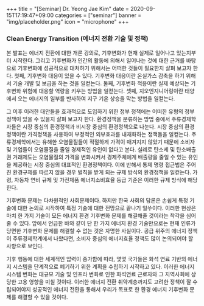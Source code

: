 +++
title = "[Seminar] Dr. Yeong Jae Kim"
date = 2020-09-15T17:19:47+09:00
categories = ["seminar"]
banner = "img/placeholder.png"
icon = "microphone"
+++
###  Clean Energy Transition (에너지 전환 기술 및 정책)
 본 발표는 에너지 전환에 대한 개론 강의로, 기후변화가 현재 실제로 일어나고 있는지부터 시작한다. 그리고 기후변화가 인간의 활동에 의해서 일어나는 것에 대한 근거를 바탕으로 기후변화에 성공적으로 대처하기 위해서는 어떠한 것들이 필요한지 살펴 보고자 한다. 첫째, 기후변화 대응이 있을 수 있다. 기후변화 대응이란 온실가스 감축을 하기 위해서 기술 개발 및 보급을 하는 것을 일컫는다. 둘째, 기후변화 적응이란 실제 예상되는 기후변화 위험에 대응할 역량을 키우는 방법을 일컫는다. 셋째, 지오엔지니어링이란 태양에서 오는 에너지의 일부를 반사하여 지구 기온 상승을 막는 방법을 일컫는다.

 그 이후 이러한 대안들을 효과적으로 도입하기 위한 정부 정책에는 어떠한 유형의 정부 정책이 있을 수 있을지 살펴 보고자 한다. 환경정책을 분류하는 방법 중에서 주류경제학자들은 시장 중심의 환경정책과 비시장 중심의 환경정책으로 나눈다. 시장 중심의 환경정책이란 가격정책을 사용하여 부정적인 외부효과를 내재화하는 정책들을 일컫는다. 주류경제학에서는 유해한 오염물질들이 적절하게 가격이 매겨지지 않았기 때문에 소비자 및 기업들이 오염물질을 줄일 경제적인 유인이 없다고 본다. 실례로 탄소세 및 탄소배출권 거래제도는 오염물질의 가격을 변화시켜서 경제주체에게 배출량을 줄일 수 있는 유인을 제공하는 시장 중심의 대표적인 환경정책이다. 이에 반해서 통제 명령 접근법은 주어진 환경규제를 따르지 않을 경우 벌칙을 받게 되는 규제 방식의 환경정책을 일컫는다. 가령, 자동차 연비 규제 및 가전제품 에너지소비효율 등급 기준은 이러한 규제 방식에 해당한다.

 기후변화 문제는 다차원적인 사회문제이다. 하지만 한국 사회의 담론은 손쉽게 특정 기술에 대한 논의로 시작하여 특정 기술에 대한 전망으로 끝나기 일쑤이다. 이러한 현상은 마치 한 가지 기술이 모든 에너지 환경 기후변화 문제를 해결해줄 것이라는 착각을 심어줄 수 있다. 앞에서 언급한 바와 같이 단 한 가지 에너지 환경 기술만으로는 현재 인류가 당면한 기후변화 문제를 해결할 수 없는 것은 자명한 사실이다. 공급 위주의 에너지 정책이 주류경제학계에서 나왔다면, 소비자 중심의 에너지효율 정책도 많이 논의되어야 할 사항으로 보인다.

 기후 행동에 대한 세계적인 압력이 증가함에 따라, 몇몇 국가들은 화석 연료 기반의 에너지 시스템을 단계적으로 폐기하기 위한 계획을 수립하기 시작하고 있다. 이러한 에너지 시스템 변화는 대규모 기술 및 인프라 변화로 인한 화석연료 근로자와 그 지역사회에 상당한 고용 영향을 미칠 것이다. 이러한 에너지 전환 취약계층까지도 고려한 정책이 잘 수립되어야지 성공적인 에너지 전환을 통해서 우리가 목표로 한 환경 에너지 기후변화 문제를 해결할 수 있을 것이다.
